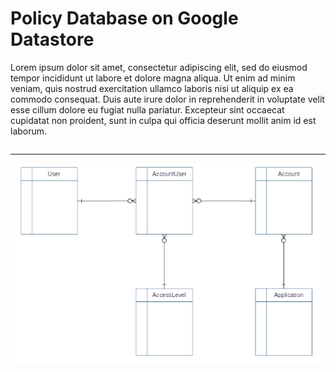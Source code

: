 # Policy Database on Google Datastore


Lorem ipsum dolor sit amet, consectetur adipiscing elit, sed do eiusmod tempor incididunt ut labore et dolore magna aliqua. Ut enim ad minim veniam, quis nostrud exercitation ullamco laboris nisi ut aliquip ex ea commodo consequat. Duis aute irure dolor in reprehenderit in voluptate velit esse cillum dolore eu fugiat nulla pariatur. Excepteur sint occaecat cupidatat non proident, sunt in culpa qui officia deserunt mollit anim id est laborum.


```
```

___



<p align="center">
<img src="https://github.com/srbaird/AccountServiceApp/blob/master/documents/datamodel.jpg" alt="Data model"  >
</p>


